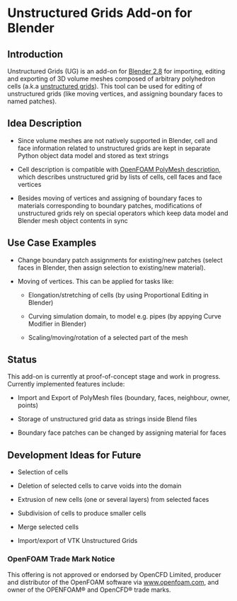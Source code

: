 # Unstructured Grids Add-on for Blender

## Introduction

Unstructured Grids (UG) is an add-on for [Blender
2.8](https://www.blender.org/2-8) for importing, editing and exporting
of 3D volume meshes composed of arbitrary polyhedron cells
(a.k.a [unstructured grids](https://en.wikipedia.org/wiki/Unstructured_grid)).
This tool can be used for editing of unstructured grids 
(like moving vertices, and assigning boundary faces
to named patches).


## Idea Description

- Since volume meshes are not natively supported in Blender, 
  cell and face information related to unstructured grids are kept in
  separate Python object data model and stored as text strings

- Cell description is compatible with
  [OpenFOAM PolyMesh description](https://cfd.direct/openfoam/user-guide/v7-mesh-description/),
  which describes unstructured grid by lists of cells, cell faces and face vertices

- Besides moving of vertices and assigning of boundary faces to materials
  corresponding to boundary patches, modifications of unstructured grids
  rely on special operators which keep data model and Blender mesh
  object contents in sync


## Use Case Examples

- Change boundary patch assignments for existing/new patches (select
  faces in Blender, then assign selection to existing/new
  material).

- Moving of vertices. This can be applied for tasks like:
  
  - Elongation/stretching of cells (by using Proportional Editing in
    Blender)

  - Curving simulation domain, to model e.g. pipes (by appying Curve
    Modifier in Blender)

  - Scaling/moving/rotation of a selected part of the mesh


## Status

This add-on is currently at proof-of-concept stage and work in progress.
Currently implemented features include:

- Import and Export of PolyMesh files (boundary, faces, neighbour, owner, points)

- Storage of unstructured grid data as strings inside Blend files

- Boundary face patches can be changed by assigning material for faces


## Development Ideas for Future

- Selection of cells

- Deletion of selected cells to carve voids into the domain

- Extrusion of new cells (one or several layers) from selected faces

- Subdivision of cells to produce smaller cells

- Merge selected cells

- Import/export of VTK Unstructured Grids


### OpenFOAM Trade Mark Notice

This offering is not approved or endorsed by OpenCFD Limited, producer
and distributor of the OpenFOAM software via www.openfoam.com, and
owner of the OPENFOAM® and OpenCFD® trade marks.
